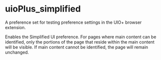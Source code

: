 # uioPlus_simplified

A preference set for testing preference settings in the UIO+ browser extension.

Enables the Simplified UI preference. For pages where main content can be identified, only the portions of the page that reside within the main content will be visible. If main content cannot be identified, the page will remain unchanged.
